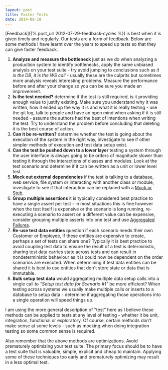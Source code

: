 ```yaml
---
layout: post
title: Faster Tests
date: 2014-08-18
---
```


[Feedback]({% post_url 2012-07-29-feedback-cycles %}) is best when it is given
timely and regularly. Our tests are a form of feedback. Below are some methods
I have learnt over the years to speed up tests so that they can give faster
feedback.

<!--more-->
1. **Analyze and measure the bottleneck** just as we do when analyzing a
   production system to identify bottlenecks, apply the same unbiased analysis
on your test suite - try avoid jumping to conclusions such as _it is the DB_,
_it is the WS call_ - usually these are the culprits but sometimes more
analysis reveals interesting problems. Measure the performance before and after
your change so you can be sure you made an improvement.
1. **Is the test needed?** determine if the test is still required, is it
   providing enough value to justify existing. Make sure you understand why it
was written, how it ended up the way it is and what it is really testing - use
the git log, talk to people and have an open mind when asking if it is still
needed - assume the authors had the best of intentions when writing the test.
Try to understand the problem before concluding that deleting it is the best
course of action.
1. **Can it be re-written?** determine whether the test is going about the
   execution of the system in the right way, investigate to see if other
simpler methods of execution and test data setup exist.
1. **Can the test be pushed down to a lower layer** testing a system through
the user interface is always going to be orders of magnitude slower than
testing it through the interactions of classes and modules. Look at the test
scenario and determine if it can be written as a unit or lower level test.
1. **Mock out external dependencies** if the test is talking to a database, web
   service, file system or interacting with another class or module,
investigate to see if that interaction can be replaced with a [Mock or
Stub](http://martinfowler.com/articles/mocksArentStubs.html).
1. **Group multiple assertions** it is typically considered best practice to
   have a single assert per test - in most situations this is fine however when
the test itself is expensive or the scenario is long running, re-executing a
scenario to assert on a different value can be expensive, consider grouping
multiple asserts into one test and use [Aggregated
Failures](http://www.rubydoc.info/github/rspec/rspec-expectations/RSpec%2FMatchers%3Aaggregate_failures).
1. **Re-use test data entities** question if each scenario needs their own
   Customer or Employee, if these entities are expensive to create, perhaps a
set of tests can share one? Typically it is best practice to avoid coupling
test data to ensure the result of a test is deterministic, sharing test data
carries state across tests and can result in nondeterministic behaviour as it
is could now be dependent on the order scenarios are executed. When determining
if test data entities can be shared it is best to use entities that don't store
state or data that is immutable.
1. **Bulk setup test data** would aggregating multiple data setup calls into a
   single call to _"Setup test data for Scenario #1"_ be more efficient? When
testing across systems we usually make multiple calls or inserts to a database
to setup data - determine if aggregating those operations into a single
operation will speed things up.

I am using the more general description of "test" here as I believe these
methods can be applied to tests at any level of testing - whether it be unit,
integration, functional or exploratory. Of course, certain methods don't make
sense at some levels - such as mocking when doing integration testing so some
common sense is required.

Also remember that the above methods are optimizations. Avoid prematurely
optimizing your test suite. The primary focus should be to have a test suite
that is valuable, simple, explicit and cheap to maintain. Applying some of
these techniques too early and prematurely optimizing may result in a less
optimal test.

